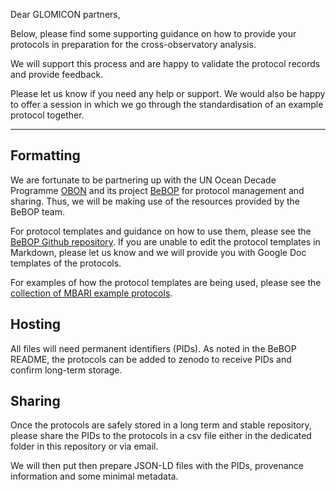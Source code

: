 Dear GLOMICON partners,

Below, please find some supporting guidance on how to provide your protocols in preparation for the cross-observatory analysis.

We will support this process and are happy to validate the protocol records and provide feedback.

Please let us know if you need any help or support. We would also be happy to offer a session in which we go through the standardisation of an example protocol together.

---

## Formatting
We are fortunate to be partnering up with the UN Ocean Decade Programme [OBON](https://www.obon-ocean.org) and its project [BeBOP](https://www.oceandecade.org/actions/better-biomolecular-ocean-practices/) for protocol management and sharing. Thus, we will be making use of the resources provided by the BeBOP team.

For protocol templates and guidance on how to use them, please see the [BeBOP Github repository](https://github.com/BeBOP-OBON/0_protocol_collection_template). If you are unable to edit the protocol templates in Markdown, please let us know and we will provide you with Google Doc templates of the protocols.

For examples of how the protocol templates are being used, please see the [collection of MBARI example protocols](https://github.com/BeBOP-OBON/mbari_protocol_collection).


## Hosting
All files will need permanent identifiers (PIDs). As noted in the BeBOP README, the protocols can be added to zenodo to receive PIDs and confirm long-term storage.

## Sharing
Once the protocols are safely stored in a long term and stable repository, please share the PIDs to the protocols in a csv file either in the dedicated folder in this repository or via email. 

We will then put then prepare JSON-LD files with the PIDs, provenance information and some minimal metadata. 
